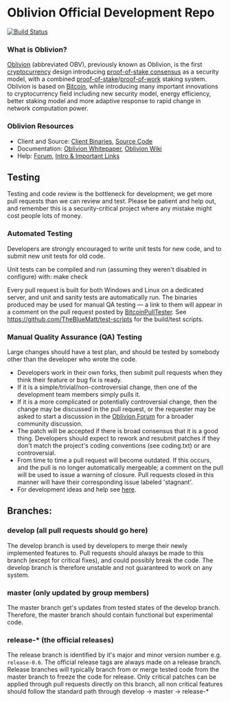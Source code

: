 
Oblivion Official Development Repo
==================================

[![Build Status](https://travis-ci.org/oblivion/oblivion.svg?branch=master)](https://travis-ci.org/oblivion/oblivion)

### What is Oblivion?
[Oblivion](https://oblivion.net) (abbreviated OBV), previously known as Oblivion, is the first [cryptocurrency](https://en.wikipedia.org/wiki/Cryptocurrency) design introducing [proof-of-stake consensus](https://oblivion.net/resources.html#whitepaper) as a security model, with a combined [proof-of-stake](https://oblivion.net/resources.html#whitepaper)/[proof-of-work](https://en.wikipedia.org/wiki/Proof-of-work_system) staking system. Oblivion is based on [Bitcoin](https://bitcoin.org), while introducing many important innovations to cryptocurrency field including new security model, energy efficiency, better staking model and more adaptive response to rapid change in network computation power.

### Oblivion Resources
* Client and Source:
[Client Binaries](https://oblivion.net/wallet.html),
[Source Code](https://github.com/oblivioncoin/oblivion)
* Documentation: [Oblivion Whitepaper](https://oblivion.net/resources.html#whitepaper),
[Oblivion Wiki](https://github.com/oblivioncoin/oblivion/wiki)
* Help: 
[Forum](https://talk.oblivion.net),
[Intro & Important Links](https://talk.oblivion.net/t/what-is-oblivion-intro-important-links/2889)

Testing
-------

Testing and code review is the bottleneck for development; we get more pull
requests than we can review and test. Please be patient and help out, and
remember this is a security-critical project where any mistake might cost people
lots of money.

### Automated Testing

Developers are strongly encouraged to write unit tests for new code, and to submit new unit tests for old code.

Unit tests can be compiled and run (assuming they weren't disabled in configure) with:
  make check

Every pull request is built for both Windows and Linux on a dedicated server,
and unit and sanity tests are automatically run. The binaries produced may be
used for manual QA testing — a link to them will appear in a comment on the
pull request posted by [BitcoinPullTester](https://github.com/BitcoinPullTester). See https://github.com/TheBlueMatt/test-scripts
for the build/test scripts.

### Manual Quality Assurance (QA) Testing

Large changes should have a test plan, and should be tested by somebody other
than the developer who wrote the code.

* Developers work in their own forks, then submit pull requests when they think their feature or bug fix is ready.
* If it is a simple/trivial/non-controversial change, then one of the development team members simply pulls it.
* If it is a more complicated or potentially controversial change, then the change may be discussed in the pull request, or the requester may be asked to start a discussion in the [Oblivion Forum](https://talk.oblivion.net) for a broader community discussion.
* The patch will be accepted if there is broad consensus that it is a good thing. Developers should expect to rework and resubmit patches if they don't match the project's coding conventions (see coding.txt) or are controversial.
* From time to time a pull request will become outdated. If this occurs, and the pull is no longer automatically mergeable; a comment on the pull will be used to issue a warning of closure.  Pull requests closed in this manner will have their corresponding issue labeled 'stagnant'.
* For development ideas and help see [here](https://talk.oblivion.net/c/protocol).

## Branches:

### develop (all pull requests should go here)
The develop branch is used by developers to merge their newly implemented features to.
Pull requests should always be made to this branch (except for critical fixes), and could possibly break the code.
The develop branch is therefore unstable and not guaranteed to work on any system.

### master (only updated by group members)
The master branch get's updates from tested states of the develop branch.
Therefore, the master branch should contain functional but experimental code.

### release-* (the official releases)
The release branch is identified by it's major and minor version number e.g. `release-0.6`.
The official release tags are always made on a release branch.
Release branches will typically branch from or merge tested code from the master branch to freeze the code for release.
Only critical patches can be applied through pull requests directly on this branch, all non critical features should follow the standard path through develop -> master -> release-*
